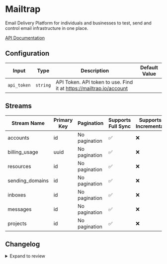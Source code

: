 # Mailtrap

Email Delivery Platform for individuals and businesses to test, send and control email infrastructure in one place.

[API Documentation](https://api-docs.mailtrap.io/docs/mailtrap-api-docs/5tjdeg9545058-mailtrap-api)

## Configuration

| Input | Type | Description | Default Value |
|-------|------|-------------|---------------|
| `api_token` | `string` | API Token. API token to use. Find it at https://mailtrap.io/account |  |

## Streams
| Stream Name | Primary Key | Pagination | Supports Full Sync | Supports Incremental |
|-------------|-------------|------------|---------------------|----------------------|
| accounts | id | No pagination | ✅ |  ❌  |
| billing_usage | uuid | No pagination | ✅ |  ❌  |
| resources | id | No pagination | ✅ |  ❌  |
| sending_domains | id | No pagination | ✅ |  ❌  |
| inboxes | id | No pagination | ✅ |  ❌  |
| messages | id | No pagination | ✅ |  ❌  |
| projects | id | No pagination | ✅ |  ❌  |

## Changelog

<details>
  <summary>Expand to review</summary>

| Version          | Date              | Pull Request | Subject        |
|------------------|-------------------|--------------|----------------|
| 0.0.12 | 2025-02-15 | [53801](https://github.com/airbytehq/airbyte/pull/53801) | Update dependencies |
| 0.0.11 | 2025-02-08 | [53298](https://github.com/airbytehq/airbyte/pull/53298) | Update dependencies |
| 0.0.10 | 2025-02-01 | [52713](https://github.com/airbytehq/airbyte/pull/52713) | Update dependencies |
| 0.0.9 | 2025-01-25 | [52259](https://github.com/airbytehq/airbyte/pull/52259) | Update dependencies |
| 0.0.8 | 2025-01-18 | [51847](https://github.com/airbytehq/airbyte/pull/51847) | Update dependencies |
| 0.0.7 | 2025-01-11 | [51145](https://github.com/airbytehq/airbyte/pull/51145) | Update dependencies |
| 0.0.6 | 2024-12-28 | [50593](https://github.com/airbytehq/airbyte/pull/50593) | Update dependencies |
| 0.0.5 | 2024-12-21 | [50143](https://github.com/airbytehq/airbyte/pull/50143) | Update dependencies |
| 0.0.4 | 2024-12-14 | [49649](https://github.com/airbytehq/airbyte/pull/49649) | Update dependencies |
| 0.0.3 | 2024-12-12 | [49256](https://github.com/airbytehq/airbyte/pull/49256) | Update dependencies |
| 0.0.2 | 2024-12-11 | [48968](https://github.com/airbytehq/airbyte/pull/48968) | Starting with this version, the Docker image is now rootless. Please note that this and future versions will not be compatible with Airbyte versions earlier than 0.64 |
| 0.0.1 | 2024-10-23 | | Initial release by [@gemsteam](https://github.com/gemsteam) via Connector Builder |

</details>

